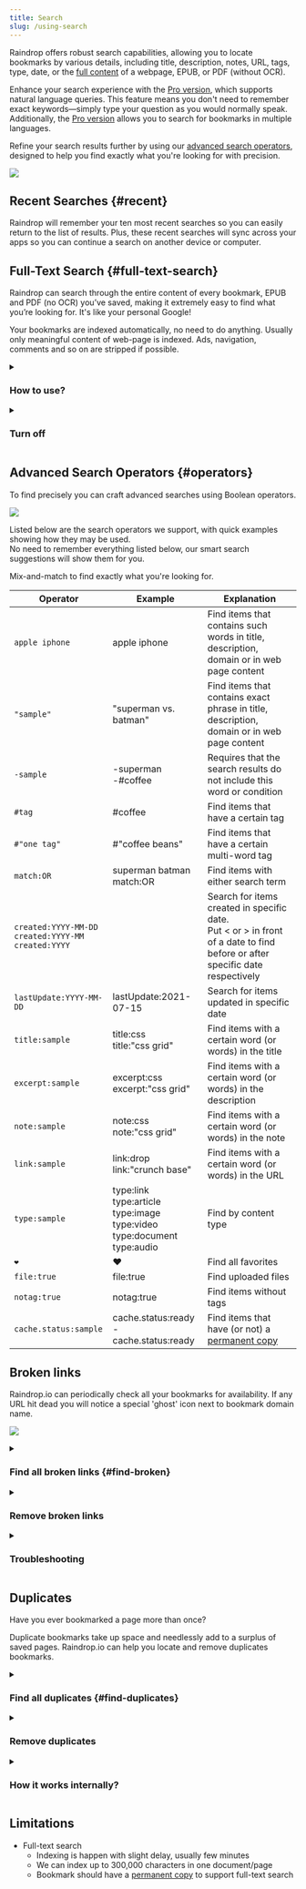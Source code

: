 ```yaml
---
title: Search
slug: /using-search
---
```


Raindrop offers robust search capabilities, allowing you to locate bookmarks by various details, including title, description, notes, URL, tags, type, date, or the [full content](#full-text-search) of a webpage, EPUB, or PDF (without OCR).

Enhance your search experience with the [Pro version](../../billing/premium-features.md), which supports natural language queries. This feature means you don't need to remember exact keywords—simply type your question as you would normally speak.
Additionally, the [Pro version](../../billing/premium-features.md) allows you to search for bookmarks in multiple languages.

Refine your search results further by using our [advanced search operators](#operators), designed to help you find exactly what you're looking for with precision.

![](intro.png)

## Recent Searches {#recent}
Raindrop will remember your ten most recent searches so you can easily return to the list of results.
Plus, these recent searches will sync across your apps so you can continue a search on another device or computer.

## Full-Text Search {#full-text-search}
Raindrop can search through the entire content of every bookmark, EPUB and PDF (no OCR) you’ve saved, making it extremely easy to find what you’re looking for. It's like your personal Google!

Your bookmarks are indexed automatically, no need to do anything. Usually only meaningful content of web-page is indexed. Ads, navigation, comments and so on are stripped if possible.

<!------------------------------>
<details><summary>

### How to use?

</summary>

1. Be sure you have a [Pro plan](../../billing/premium-features.md)
2. Focus on a search field, type your request and press Enter

:::note
Be sure that newly added bookmark will not appear in search results immediately. We need some time as described in [this article](../permanent-copy/index.md#time) to copy and index each bookmark.
:::

</details>

<!------------------------------>
<details><summary>

### Turn off

</summary>

If you want to temporarly disable full-text search please select `In title/description` filter from suggestions.

Or type `info:` before your search query.

![](filters.png)

</details>

## Advanced Search Operators {#operators}

To find precisely you can craft advanced searches using Boolean operators.

![](operators.png)

Listed below are the search operators we support, with quick examples showing how they may be used.   
No need to remember everything listed below, our smart search suggestions will show them for you.

Mix-and-match to find exactly what you're looking for.

| Operator | Example | Explanation |
| - | - | - |
| `apple iphone`          | apple iphone              | Find items that contains such words in title, description, domain or in web page content |
| `"sample"`              | "superman vs. batman"     | Find items that contains exact phrase in title, description, domain or in web page content |
| `-sample`               | -superman <br/> -#coffee  | Requires that the search results do not include this word or condition |
| `#tag`                  | #coffee                   | Find items that have a certain tag |
| `#"one tag"`            | #"coffee beans"           | Find items that have a certain multi-word tag |
| `match:OR`              | superman batman match:OR  | Find items with either search term |
| `created:YYYY-MM-DD` <br/> `created:YYYY-MM` <br/> `created:YYYY` |  | Search for items created in specific date. <br/> Put < or > in front of a date to find before or after specific date respectively |
| `lastUpdate:YYYY-MM-DD` | lastUpdate:2021-07-15     | Search for items updated in specific date |
| `title:sample`          | title:css <br/> title:"css grid" | Find items with a certain word (or words) in the title |
| `excerpt:sample`        | excerpt:css <br/> excerpt:"css grid" | Find items with a certain word (or words) in the description |
| `note:sample`           | note:css <br/> note:"css grid" | Find items with a certain word (or words) in the note |
| `link:sample`           | link:drop <br/> link:"crunch base" | Find items with a certain word (or words) in the URL |
| `type:sample`           | type:link <br/> type:article <br/> type:image <br/> type:video <br/> type:document <br/> type:audio | Find by content type |
| `❤️`                     | ❤️                         | Find all favorites |
| `file:true`             | file:true                 | Find uploaded files |
| `notag:true`            | notag:true                | Find items without tags |
| `cache.status:sample`   | cache.status:ready <br/> -cache.status:ready | Find items that have (or not) a [permanent copy](../permanent-copy/index.md) |


## Broken links
Raindrop.io can periodically check all your bookmarks for availability.
If any URL hit dead you will notice a special 'ghost' icon next to bookmark domain name.

![](brokens.png)


<!------------------------------>
<details><summary>

### Find all broken links {#find-broken}

</summary>

Select `Broken links` filter from search field suggestions.

:::info
Only available in [Pro plan](../../billing/premium-features.md)
:::

![](filters.png)

</details>


<!------------------------------>
<details><summary>

### Remove broken links

</summary>

1. [Find broken links](#find-broken) you want to remove
2. Highlight the items you want to remove by hovering over the items until the tick appears in the left corner, and then click on the tick.
3. Highlight as many items as you like, then click Remove in the menu bar at the top.

</details>


<!------------------------------>
<details><summary>

### Troubleshooting

</summary>

Check [this article](../../troubleshooting/false-broken-links/index.md) if you have any problems with broken links checker.

</details>




## Duplicates
Have you ever bookmarked a page more than once?

Duplicate bookmarks take up space and needlessly add to a surplus of saved pages.
Raindrop.io can help you locate and remove duplicates bookmarks.


<!------------------------------>
<details><summary>

### Find all duplicates {#find-duplicates}

</summary>

Select `Duplicates` filter from search field suggestions.

:::info
Only available in [Pro plan](../../billing/premium-features.md)
:::

:::tip
When you click on `Duplicates` filter you will see **only** duplicate bookmarks.
This list not includes **originals**. So it's safe to remove them all.
:::

![](filters.png)


</details>

<!------------------------------>
<details><summary>

### Remove duplicates

</summary>

1. [Find duplicates](#find-duplicates) you want to remove
2. Highlight the items you want to remove by hovering over the items until the tick appears in the left corner, and then click on the tick.
3. Highlight as many items as you like, then click Remove in the menu bar at the top.

</details>

<!------------------------------>
<details><summary>

### How it works internally?

</summary>

Bookmark considered as duplicate only if it URL is exactly the same to previously saved bookmark.   

All garbage from URL like different protocol, WWW, trailing slashes, useless query parameters (like referral id or advert source) and hash strings are ignored.

![](duplicates-how.jpg)

</details>


## Limitations
- Full-text search
    - Indexing is happen with slight delay, usually few minutes
    - We can index up to 300,000 characters in one document/page
    - Bookmark should have a [permanent copy](../permanent-copy/index.md) to support full-text search